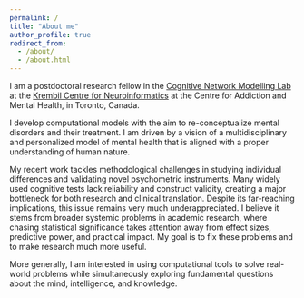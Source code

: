 ```yaml
---
permalink: /
title: "About me"
author_profile: true
redirect_from: 
  - /about/
  - /about.html
---
```


I am a postdoctoral research fellow in the [Cognitive Network Modelling Lab](https://cognemo.com) at the [Krembil Centre for Neuroinformatics](https://www.camh.ca/en/science-and-research/institutes-and-centres/krembil-centre-for-neuroinformatics) at the Centre for Addiction and Mental Health, in Toronto, Canada.

I develop computational models with the aim to re-conceptualize mental disorders and their treatment. I am driven by a vision of a multidisciplinary and personalized model of mental health that is aligned with a proper understanding of human nature.

My recent work tackles methodological challenges in studying individual differences and validating novel psychometric instruments. Many widely used cognitive tests lack reliability and construct validity, creating a major bottleneck for both research and clinical translation. Despite its far-reaching implications, this issue remains very much underappreciated. I believe it stems from broader systemic problems in academic research, where chasing statistical significance takes attention away from effect sizes, predictive power, and practical impact. My goal is to fix these problems and to make research much more useful.

More generally, I am interested in using computational tools to solve real-world problems while simultaneously exploring fundamental questions about the mind, intelligence, and knowledge.
